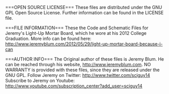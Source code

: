 ===OPEN SOURCE LICENSE===
These files are distributed under the GNU GPL Open Source License.
Further information can be found in the LICENSE file.

===FILE INFORMATION===
These the Code and Schematic Files for Jeremy's Light-Up Mortar Board, which he wore at his 2012 College Graduation.
More info can be found here: http://www.jeremyblum.com/2012/05/29/light-up-mortar-board-because-i-can

===AUTHOR INFO===
The Original author of these files is Jeremy Blum.
He can be reached through his website, http://www.jeremyblum.com.
NO WARRANTY is provided with these files, since they are released under the GNU GPL.
Follow Jeremy on Twitter: http://www.twitter.com/sciguy14
Subscribe to Jeremy on Youtube: http://www.youtube.com/subscription_center?add_user=sciguy14